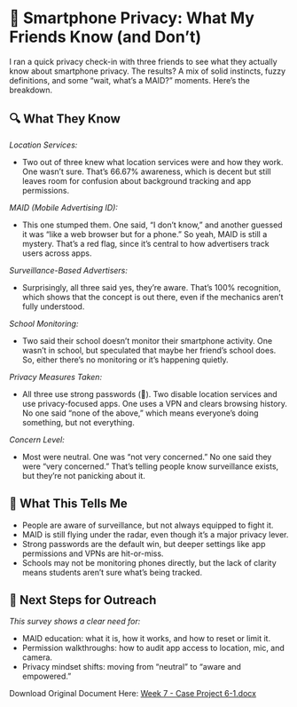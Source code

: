 # 📱 Smartphone Privacy: What My Friends Know (and Don’t)  
I ran a quick privacy check-in with three friends to see what they actually know about smartphone privacy. The results? A mix of solid instincts, fuzzy definitions, and some “wait, what’s a MAID?” moments. Here’s the breakdown.  
## 🔍 What They Know  
*Location Services:*    
- Two out of three knew what location services were and how they work. One wasn’t sure. That’s 66.67% awareness, which is decent but still leaves room for confusion about background tracking and app permissions.    

*MAID (Mobile Advertising ID):*  
- This one stumped them. One said, “I don’t know,” and another guessed it was “like a web browser but for a phone.” So yeah, MAID is still a mystery. That’s a red flag, since it’s central to how advertisers track users across apps.  

*Surveillance-Based Advertisers:*  
- Surprisingly, all three said yes, they’re aware. That’s 100% recognition, which shows that the concept is out there, even if the mechanics aren’t fully understood.  

*School Monitoring:*  
- Two said their school doesn’t monitor their smartphone activity. One wasn’t in school, but speculated that maybe her friend’s school does. So, either there’s no monitoring or it’s happening quietly.  

*Privacy Measures Taken:*  
- All three use strong passwords (👏). Two disable location services and use privacy-focused apps. One uses a VPN and clears browsing history. No one said “none of the above,” which means everyone’s doing something, but not everything.  

*Concern Level:*  
- Most were neutral. One was “not very concerned.” No one said they were “very concerned.” That’s telling people know surveillance exists, but they’re not panicking about it.  
## 🧠 What This Tells Me  
- People are aware of surveillance, but not always equipped to fight it.  
- MAID is still flying under the radar, even though it’s a major privacy lever.  
- Strong passwords are the default win, but deeper settings like app permissions and VPNs are hit-or-miss.  
- Schools may not be monitoring phones directly, but the lack of clarity means students aren’t sure what’s being tracked.  
## 🎯 Next Steps for Outreach  
*This survey shows a clear need for:*  
- MAID education: what it is, how it works, and how to reset or limit it.  
- Permission walkthroughs: how to audit app access to location, mic, and camera.  
- Privacy mindset shifts: moving from “neutral” to “aware and empowered.”  

 Download Original Document Here: [Week 7 - Case Project 6-1.docx](https://github.com/user-attachments/files/22704775/Week.7.-.Case.Project.6-1.docx)
